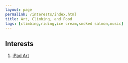 ```yaml
---
layout: page
permalink: /interests/index.html
title: Art, Climbing, and Food
tags: [climbing,riding,ice cream,smoked salmon,music]
---
```


## Interests

1. [iPad Art](iPadArt)

